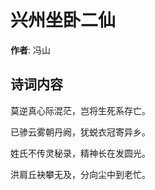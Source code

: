 # 兴州坐卧二仙

**作者**: 冯山

## 诗词内容

莫逆真心际混茫，岂将生死系存亡。

已骖云雾朝丹阙，犹蜕衣冠寄异乡。

姓氏不传灵秘录，精神长在发圆光。

洪肩丘袂攀无及，分向尘中到老忙。

